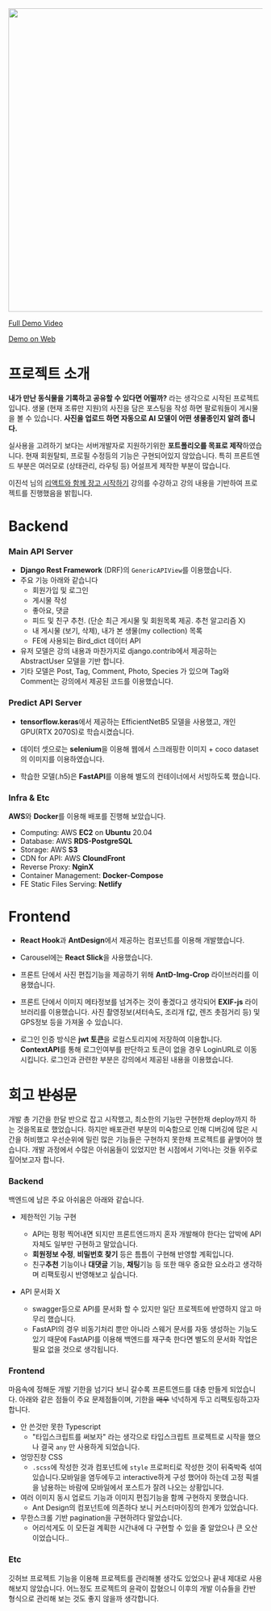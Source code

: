 <img src="https://user-images.githubusercontent.com/53146455/108034066-4b800680-7078-11eb-9e02-45f4d2ed74b0.gif" width="600"/>

[Full Demo Video](https://www.youtube.com/watch?v=2DdVlVzcMXc)

[Demo on Web](https://dearname.app)



# 프로젝트 소개

**내가 만난 동식물을 기록하고 공유할 수 있다면 어떨까?** 라는 생각으로 시작된 프로젝트입니다. 생물 (현재 조류만 지원)의 사진을 담은 포스팅을 작성 하면 팔로워들이 게시물을 볼 수 있습니다. **사진을 업로드 하면 자동으로 AI 모델이 어떤 생물종인지 알려 줍니다.**

실사용을 고려하기 보다는 서버개발자로 지원하기위한 **포트폴리오를 목표로 제작**하였습니다. 현재 회원탈퇴, 프로필 수정등의 기능은 구현되어있지 않았습니다. 특히 프론트엔드 부분은 여러모로 (상태관리, 라우팅 등) 어설프게 제작한 부분이 많습니다.

이진석 님의 [리액트와 함께 장고 시작하기](https://educast.com/course/web-dev/ZU53) 강의를 수강하고 강의 내용을 기반하여 프로젝트를 진행했음을 밝힙니다.



# Backend 

### **Main API Server** 

* **Django Rest Framework** (DRF)의 `GenericAPIView`를 이용했습니다.
* 주요 기능 아래와 같습니다
  * 회원가입 및 로그인
  * 게시물 작성
  * 좋아요, 댓글
  * 피드 및 친구 추천. (단순 최근 게시물 및 회원목록 제공. 추천 알고리즘 X)
  * 내 게시물 (보기, 삭제), 내가 본 생물(my collection) 목록
  * FE에 사용되는 Bird_dict 데이터  API
* 유저 모델은 강의 내용과 마찬가지로 django.contrib에서 제공하는 AbstractUser 모델을 기반 합니다.
* 기타 모델은 Post, Tag, Comment, Photo, Species 가 있으며 Tag와 Comment는 강의에서 제공된 코드를 이용했습니다.



### **Predict API Server** 

* **tensorflow.keras**에서 제공하는 EfficientNetB5 모델을 사용했고, 개인 GPU(RTX 2070S)로 학습시켰습니다.

* 데이터 셋으로는 **selenium**을 이용해 웹에서 스크래핑한 이미지 + coco dataset의 이미지를 이용하였습니다.
* 학습한 모델(.h5)은 **FastAPI**를 이용해 별도의 컨테이너에서 서빙하도록 했습니다.



### **Infra & Etc**

**AWS**와 **Docker**를 이용해 배포를 진행해 보았습니다.

* Computing: AWS **EC2** on **Ubuntu** 20.04
* Database: AWS **RDS-PostgreSQL**
* Storage: AWS **S3**
* CDN for API: AWS **CloundFront**
* Reverse Proxy: **NginX**
* Container Management: **Docker-Compose** 
* FE Static Files Serving: **Netlify**



# Frontend

* **React Hook**과 **AntDesign**에서 제공하는 컴포넌트를 이용해 개발했습니다.

* Carousel에는 **React Slick**을 사용했습니다.
* 프론트 단에서 사진 편집기능을 제공하기 위해 **AntD-Img-Crop** 라이브러리를 이용했습니다.
* 프론트 단에서 이미지 메타정보를 넘겨주는 것이 좋겠다고 생각되어 **EXIF-js** 라이브러리를 이용했습니다. 사진 촬영정보(셔터속도, 조리개 f값, 렌즈 촛점거리 등) 및 GPS정보 등을 가져올 수 있습니다.
* 로그인 인증 방식은 **jwt 토큰**을 로컬스토리지에 저장하여 이용합니다. **ContextAPI**를 통해 로그인여부를 판단하고 토큰이 없을 경우 LoginURL로 이동시킵니다. 로그인과 관련한 부분은 강의에서 제공된 내용을 이용했습니다.





# 회고 ~~반성문~~

개발 총 기간을 한달 반으로 잡고 시작했고, 최소한의 기능만 구현한채 deploy까지 하는 것을목표로 했었습니다. 하지만 배포관련 부분의 미숙함으로 인해 디버깅에 많은 시간을 허비했고 우선순위에 밀린 많은 기능들은 구현하지 못한채 프로젝트를 끝맺어야 했습니다. 개발 과정에서 수많은 아쉬움들이 있었지만 현 시점에서 기억나는 것들 위주로 짚어보고자 합니다.

### Backend

백엔드에 남은 주요 아쉬움은 아래와 같습니다.

* 제한적인 기능 구현

  * API는 펑펑 찍어내면 되지만 프론트엔드까지 혼자 개발해야 한다는 압박에 API 자체도 일부만 구현하고 말았습니다.
  * **회원정보 수정**, **비밀번호 찾기** 등은 틈틈이 구현해 반영할 계획입니다.
  * 친구**추천** 기능이나 **대댓글** 기능, **채팅**기능 등 또한 매우 중요한 요소라고 생각하며 리팩토링시 반영해보고 싶습니다.

* API 문서화 X

  * swagger등으로 API를 문서화 할 수 있지만 일단 프로젝트에 반영하지 않고 마무리 했습니다.
  * FastAPI의 경우 비동기처리 뿐만 아니라 스웨거 문서를 자동 생성하는 기능도 있기 때문에 FastAPI를 이용해 백엔드를 재구축 한다면 별도의 문서화 작업은 필요 없을 것으로 생각됩니다.

  

### Frontend

마음속에 정해둔 개발 기한을 넘기다 보니 갈수록 프론트엔드를 대충 만들게 되었습니다. 아래와 같은 점들이 주요 문제점들이며, 기한을 ~~매우~~ 넉넉하게 두고 리팩토링하고자 합니다. 

* 안 쓴것만 못한 Typescript
  * "타입스크립트를 써보자" 라는 생각으로 타입스크립트 프로젝트로 시작을 했으나 결국 `any` 만 사용하게 되었습니다.
* 엉망진창 CSS
  * `.scss`에 작성한 것과 컴포넌트에 `style` 프로퍼티로 작성한 것이 뒤죽박죽 섞여있습니다.모바일을 염두에두고 interactive하게 구성 했어야 하는데 고정 픽셀을 남용하는 바람에 모바일에서 포스트가 잘려 나오는 상황입니다.
* 여러 이미지 동시 업로드 기능과 이미지 편집기능을 함께 구현하지 못했습니다.
  * Ant Design의 컴포넌트에 의존하다 보니 커스터마이징의 한계가 있었습니다.
* 무한스크롤 기반 pagination을 구현하려다 말았습니다.
  * 어리석게도 이 모든걸 계획한 시간내에 다 구현할 수 있을 줄 알았으나 큰 오산이었습니다..



### Etc

깃허브 프로젝트 기능을 이용해 프로젝트를 관리해볼 생각도 있었으나 끝내 제대로 사용해보지 않았습니다. 어느정도 프로젝트의 윤곽이 잡혔으니 이후의 개발 이슈들을 칸반 형식으로 관리해 보는 것도 좋지 않을까 생각합니다.   

